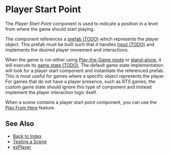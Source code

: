 # Player Start Point

The *Player Start Point* component is used to indicate a position in a level from where the game should start playing.

The component references a [prefab (TODO)](../prefabs/prefabs-overview.md) which represents the player object. This prefab must be built such that it handles [input (TODO)](../input/input-system.md) and implements the desired player movement and interactions.

When the game is run either using [Play-the-Game mode](../editor/run-scene.md#play-the-game-mode) or [stand-alone](../editor/run-scene.md#export-and-run), it will execute its [game state (TODO)](../runtime/application/game-state.md). The default game state implementation will look for a player start component and instantiate the referenced prefab. This is most useful for games where a specific object represents the player. For games that do not have a player presence, such as RTS games, the custom game state should ignore this type of component and instead implement the player interaction logic itself.

When a scene contains a player start point component, you can use the [Play From Here](../editor/run-scene.md#play-from-here) feature.

## See Also

* [Back to Index](../index.md)
* [Testing a Scene](../editor/run-scene.md)
* [ezPlayer](../tools/player.md)
